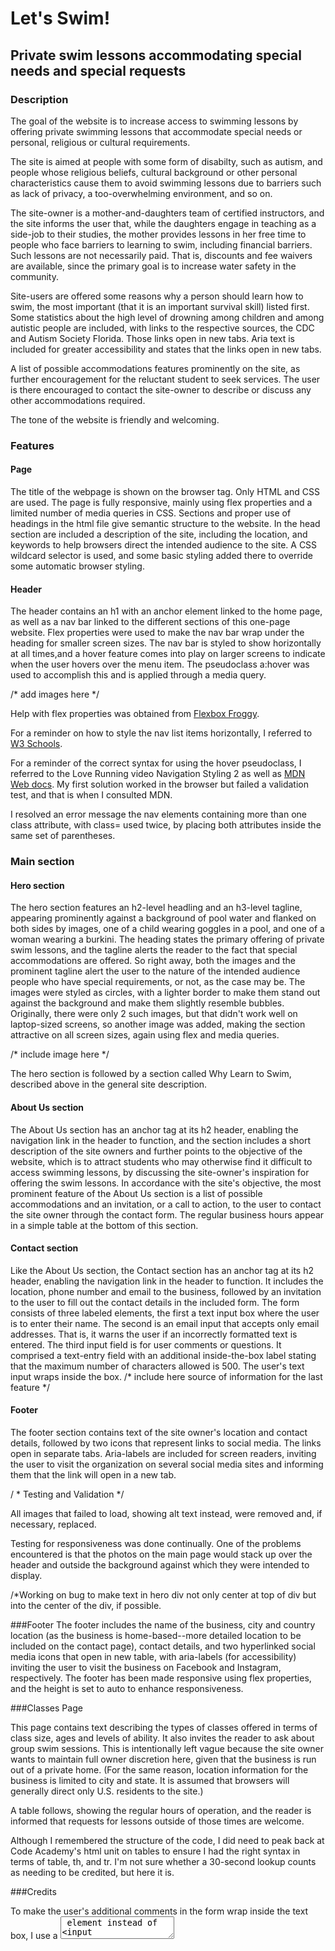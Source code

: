 # Let's Swim!
## Private swim lessons accommodating special needs and special requests

### Description
The goal of the website is to increase access to swimming lessons by offering private swimming lessons that accommodate special needs or personal, religious or cultural requirements.

The site is aimed at people with some form of disabilty, such as autism, and people whose religious beliefs, cultural background or other personal characteristics cause them to avoid swimming lessons due to barriers such as lack of privacy, a too-overwhelming environment, and so on.

The site-owner is a mother-and-daughters team of certified instructors, and the site informs the user that, while the daughters engage in teaching as a side-job to their studies, the mother provides lessons in her free time to people who face barriers to learning to swim, including financial barriers. Such lessons are not necessarily paid. That is, discounts and fee waivers are available, since the primary goal is to increase water safety in the community.

Site-users are offered some reasons why a person should learn how to swim, the most important (that it is an important survival skill) listed first. Some statistics about the high level of drowning among children and among autistic people are included, with links to the respective sources, the CDC and Autism Society Florida. Those links open in new tabs. Aria text is included for greater accessibility and states that the links open in new tabs. 

A list of possible accommodations features prominently on the site, as further encouragement for the reluctant student to seek services. The user is there encouraged to contact the site-owner to describe or discuss any other accommodations required.

The tone of the website is friendly and welcoming.

### Features

#### Page
The title of the webpage is shown on the browser tag. Only HTML and CSS are used. The page is fully responsive, mainly using flex properties and a limited number of media queries in CSS. Sections and proper use of headings in the html file give semantic structure to the website. In the head section are included a description of the site, including the location, and keywords to help browsers direct the intended audience to the site. A CSS wildcard selector is used, and some basic styling added there to override some automatic browser styling.

#### Header
The header contains an h1 with an anchor element linked to the home page, as well as a nav bar linked to the different sections of this one-page website. Flex properties were used to make the nav bar wrap under the heading for smaller screen sizes. The nav bar is styled to show horizontally at all times,and a hover feature comes into play on larger screens to indicate when the user hovers over the menu item. The pseudoclass a:hover was used to accomplish this and is applied through a media query. 

/* add images here */

Help with flex properties was obtained from [Flexbox Froggy](https://flexboxfroggy.com/).

For a reminder on how to style the nav list items horizontally, I referred to [W3 Schools](https://www.w3schools.com/css/css_navbar_horizontal.asp).

For a reminder of the correct syntax for using the hover pseudoclass, I referred to the Love Running video Navigation Styling 2 as well as [MDN Web docs](https://developer.mozilla.org/en-US/docs/Web/CSS/:hover). My first solution worked in the browser but failed a validation test, and that is when I consulted MDN.

I resolved an error message the nav elements containing more than one class attribute, with class= used twice, by placing both attributes inside the same set of parentheses.

### Main section

#### Hero section
The hero section features an h2-level headling and an h3-level tagline, appearing prominently against a background of pool water and flanked on both sides by images, one of a child wearing goggles in a pool, and one of a woman wearing a burkini. The heading states the primary offering of private swim lessons, and the tagline alerts the reader to the fact that special accommodations are offered. So right away, both the images and the prominent tagline alert the user to the nature of the intended audience people who have special requirements, or not, as the case may be. The images were styled as circles, with a lighter border to make them stand out against the background and make them slightly resemble bubbles. Originally, there were only 2 such images, but that didn't work well on laptop-sized screens, so another image was added, making the section attractive on all screen sizes, again using flex and media queries.

/* include image here */

The hero section is followed by a section called Why Learn to Swim, described above in the general site description. 

#### About Us section

The About Us section has an anchor tag at its h2 header, enabling the navigation link in the header to function, and the section includes a short description of the site owners and further points to the objective of the website, which is to attract students who may otherwise find it difficult to access swimming lessons, by discussing the site-owner's inspiration for offering the swim lessons. 
In accordance with the site's objective, the most prominent feature of the About Us section is a list of possible accommodations and an invitation, or a call to action, to the user to contact the site owner through the contact form.
The regular business hours appear in a simple table at the bottom of this section.

#### Contact section
Like the About Us section, the Contact section has an anchor tag at its h2 header, enabling the navigation link in the header to function. It includes the location, phone number and email to the business, followed by an invitation to the user to fill out the contact details in the included form. The form consists of three labeled elements, the first a text input box where the user is to enter their name. The second is an email input that accepts only email addresses. That is, it warns the user if an incorrectly formatted text is entered. The third input field is for user comments or questions. It comprised a text-entry field with an additional inside-the-box label stating that the maximum number of characters allowed is 500. The user's text input wraps inside the box.
/* include here source of information for the last feature */

#### Footer
The footer section contains text of the site owner's location and contact details, followed by two icons that represent links to social media. The links open in separate tabs. Aria-labels are included for screen readers, inviting the user to visit the organization on several social media sites and informing them that the link will open in a new tab.






/ * Testing and Validation */

All images that failed to load, showing alt text instead, were removed and, if necessary,  replaced.

Testing for responsiveness was done continually. One of the problems encountered is that the photos on the main page would stack up over the header and outside the background against which they were intended to display.

/*Working on bug to make text in hero div not only center at top of div but into the center of the div, if possible.

###Footer
The footer includes the name of the business, city and country location (as the business is home-based--more detailed location to be included on the contact page), contact details, and two hyperlinked social media icons that open in new table, with aria-labels (for accessibility) inviting the user to visit the business on Facebook and Instagram, respectively. The footer has been made responsive using flex properties, and the height is set to auto to enhance responsiveness.

###Classes Page

This page contains text describing the types of classes offered in terms of class size, ages and levels of ability. It also invites the reader to ask about group swim sessions. This is intentionally left vague because the site owner wants to maintain full owner discretion here, given that the business is run out of a private home. (For the same reason, location information for the business is limited to city and state. It is assumed that browsers will generally direct only U.S. residents to the site.)

A table follows, showing the regular hours of operation, and the reader is informed that requests for lessons outside of those times are welcome.

Although I remembered the structure of the code, I did need to peak back at Code Academy's html unit on tables to ensure I had the right syntax in terms of table, th, and tr. I'm not sure whether a 30-second lookup counts as needing to be credited, but here it is.








###Credits

To make the user's additional comments in the form wrap inside the text box, I use a <textarea> element instead of <input type="text>. I learned this from [W3Schools.com](https://www.w3schools.com/tags/tag_textarea.asp#:~:text=The%20element%20is%20often,attributes%20(or%20with%20CSS).

